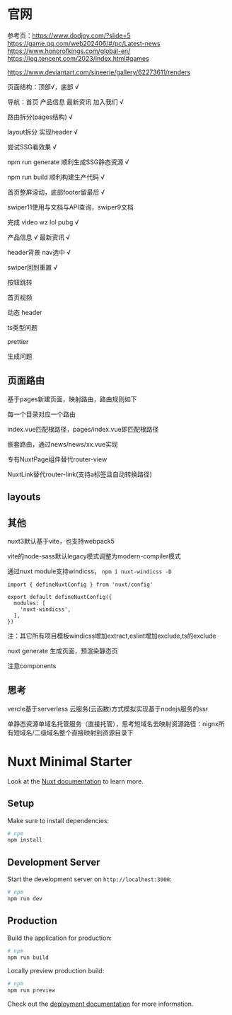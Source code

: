 # 官网

参考页：https://www.dodjoy.com/?slide=5
https://game.qq.com/web202406/#/pc/Latest-news
https://www.honorofkings.com/global-en/
https://ieg.tencent.com/2023/index.html#games

https://www.deviantart.com/sineerie/gallery/62273611/renders

页面结构：顶部√，底部 √

导航：首页 产品信息 最新资讯 加入我们 √

路由拆分(pages结构) √

layout拆分 实现header √

尝试SSG看效果 √

npm run generate 顺利生成SSG静态资源 √

npm run build 顺利构建生产代码 √

首页整屏滚动，底部footer留最后 √

swiper11使用与文档与API查询，swiper9文档

完成 video wz lol pubg √

产品信息 √ 最新资讯 √

header背景 nav选中 √

swiper回到重置 √

按钮跳转

首页视频

动态 header

ts类型问题

prettier

生成问题

## 页面路由

基于pages新建页面，映射路由，路由规则如下

每一个目录对应一个路由

index.vue匹配根路径，pages/index.vue即匹配根路径

嵌套路由，通过news/news/xx.vue实现

专有NuxtPage组件替代router-view

NuxtLink替代router-link(支持a标签且自动转换路径)

## layouts

## 其他

nuxt3默认基于vite，也支持webpack5

vite的node-sass默认legacy模式调整为modern-compiler模式

通过nuxt module支持windicss， `npm i nuxt-windicss -D`

```
import { defineNuxtConfig } from 'nuxt/config'

export default defineNuxtConfig({
  modules: [
    'nuxt-windicss',
  ],
})
```
注：其它所有项目模板windicss增加extract,eslint增加exclude,ts的exclude

nuxt generate 生成页面，预渲染静态页

注意components

## 思考

vercle基于serverless 云服务(云函数)方式模拟实现基于nodejs服务的ssr

单静态资源单域名托管服务（直接托管），思考短域名去映射资源路径：nignx所有短域名/二级域名整个直接映射到资源目录下


# Nuxt Minimal Starter

Look at the [Nuxt documentation](https://nuxt.com/docs/getting-started/introduction) to learn more.

## Setup

Make sure to install dependencies:

```bash
# npm
npm install
```

## Development Server

Start the development server on `http://localhost:3000`:

```bash
# npm
npm run dev
```

## Production

Build the application for production:

```bash
# npm
npm run build
```

Locally preview production build:

```bash
# npm
npm run preview
```

Check out the [deployment documentation](https://nuxt.com/docs/getting-started/deployment) for more information.
